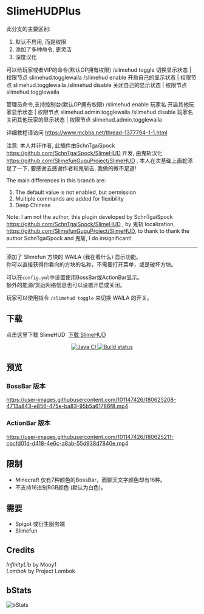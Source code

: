 # SlimeHUDPlus

此分支的主要区别:
1. 默认不启用, 而是权限
2. 添加了多种命令, 更灵活
3. 深度汉化

可以给玩家或者VIP的命令(默认OP拥有权限)
/slimehud toggle 切换显示状态 | 权限节点 slimehud.togglewaila
/slimehud enable 开启自己的显示状态 | 权限节点 slimehud.togglewaila
/slimehud disable 关闭自己的显示状态 | 权限节点 slimehud.togglewaila

管理员命令,支持控制台(默认OP拥有权限)
/slimehud enable 玩家名 开启其他玩家显示状态 | 权限节点   slimehud.admin.togglewaila
/slimehud disable 玩家名 关闭其他玩家的显示状态 | 权限节点   slimehud.admin.togglewaila

详细教程请访问 https://www.mcbbs.net/thread-1377794-1-1.html

注意: 本人并非作者, 此插件由SchnTgaiSpock https://github.com/SchnTgaiSpock/SlimeHUD 开发, 由鬼斩汉化 https://github.com/SlimefunGuguProject/SlimeHUD , 本人在次基础上画蛇添足了一下, 要感谢去感谢作者和鬼斩去, 我做的微不足道!

The main differences in this branch are:
1. The default value is not enabled, but permission
2. Multiple commands are added for flexibility
3. Deep Chinese

Note: I am not the author, this plugin developed by SchnTgaiSpock https://github.com/SchnTgaiSpock/SlimeHUD , by 鬼斩 localization, https://github.com/SlimefunGuguProject/SlimeHUD, to thank to thank the author SchnTgaiSpock and 鬼斩, I do insignificant!

---

添加了 Slimefun 方块的 WAILA (我在看什么) 显示功能。  
你可以直接获得你看向的方块的名称，不需要打开菜单，或是破坏方块。  

可以在`config.yml`中设置使用BossBar或ActionBar显示。  
额外的能源/货运网络信息也可以设置开启或关闭。

玩家可以使用指令 `/slimehud toggle` 来切换 WAILA 的开关。

## 下载

点击这里下载 SlimeHUD: [下载 SlimeHUD](https://builds.guizhanss.net/SlimefunGuguProject/SlimeHUD/master)

<p align="center">
  <a href="https://github.com/SlimefunGuguProject/SlimeHUD/actions/workflows/maven.yml">
    <img src="https://github.com/SlimefunGuguProject/SlimeHUD/actions/workflows/maven.yml/badge.svg" alt="Java CI"/>
  </a>
  <a href="https://builds.guizhanss.net/SlimefunGuguProject/SlimeHUD/master">
    <img src="https://builds.guizhanss.net/f/SlimefunGuguProject/SlimeHUD/master/badge.svg" alt="Build status"/>
  </a>
</p>

## 预览

### BossBar 版本

<https://user-images.githubusercontent.com/101147426/180625208-4713a843-e856-475e-ba83-95b5a61786f8.mp4>

### ActionBar 版本

https://user-images.githubusercontent.com/101147426/180625211-cbcfd01d-d418-4e6c-a8ab-55d938d7840e.mp4

## 限制

- Minecraft 仅有7种颜色的BossBar，而聊天文字颜色却有16种。
- 不支持16进制RGB颜色 (默认为白色)。

## 需要

- Spigot 或衍生服务端
- Slimefun

## Credits

*InfinityLib* by Mooy1\
*Lombok* by Project Lombok

## bStats

![bStats](https://bstats.org/signatures/bukkit/SlimeHUDPlus.svg)
